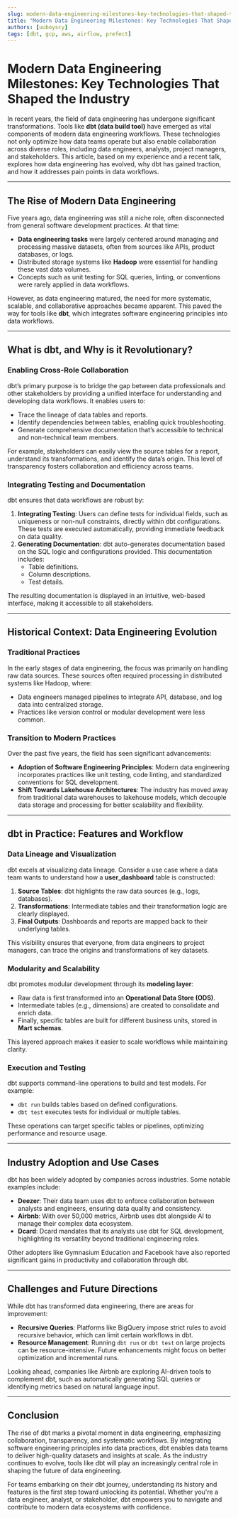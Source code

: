 ```yaml
---
slug: modern-data-engineering-milestones-key-technologies-that-shaped-the-industry
title: "Modern Data Engineering Milestones: Key Technologies That Shaped the Industry"
authors: [uuboyscy]
tags: [dbt, gcp, aws, airflow, prefect]
---
```


# Modern Data Engineering Milestones: Key Technologies That Shaped the Industry

In recent years, the field of data engineering has undergone significant transformations. Tools like **dbt (data build tool)** have emerged as vital components of modern data engineering workflows. These technologies not only optimize how data teams operate but also enable collaboration across diverse roles, including data engineers, analysts, project managers, and stakeholders. This article, based on my experience and a recent talk, explores how data engineering has evolved, why dbt has gained traction, and how it addresses pain points in data workflows.

---

## The Rise of Modern Data Engineering

Five years ago, data engineering was still a niche role, often disconnected from general software development practices. At that time:

- **Data engineering tasks** were largely centered around managing and processing massive datasets, often from sources like APIs, product databases, or logs.
- Distributed storage systems like **Hadoop** were essential for handling these vast data volumes.
- Concepts such as unit testing for SQL queries, linting, or conventions were rarely applied in data workflows.

However, as data engineering matured, the need for more systematic, scalable, and collaborative approaches became apparent. This paved the way for tools like **dbt**, which integrates software engineering principles into data workflows.

---

## What is dbt, and Why is it Revolutionary?

### Enabling Cross-Role Collaboration

dbt’s primary purpose is to bridge the gap between data professionals and other stakeholders by providing a unified interface for understanding and developing data workflows. It enables users to:

- Trace the lineage of data tables and reports.
- Identify dependencies between tables, enabling quick troubleshooting.
- Generate comprehensive documentation that’s accessible to technical and non-technical team members.

For example, stakeholders can easily view the source tables for a report, understand its transformations, and identify the data’s origin. This level of transparency fosters collaboration and efficiency across teams.

### Integrating Testing and Documentation

dbt ensures that data workflows are robust by:

1. **Integrating Testing**: Users can define tests for individual fields, such as uniqueness or non-null constraints, directly within dbt configurations. These tests are executed automatically, providing immediate feedback on data quality.
2. **Generating Documentation**: dbt auto-generates documentation based on the SQL logic and configurations provided. This documentation includes:
   - Table definitions.
   - Column descriptions.
   - Test details.

The resulting documentation is displayed in an intuitive, web-based interface, making it accessible to all stakeholders.

---

## Historical Context: Data Engineering Evolution

### Traditional Practices

In the early stages of data engineering, the focus was primarily on handling raw data sources. These sources often required processing in distributed systems like Hadoop, where:

- Data engineers managed pipelines to integrate API, database, and log data into centralized storage.
- Practices like version control or modular development were less common.

### Transition to Modern Practices

Over the past five years, the field has seen significant advancements:

- **Adoption of Software Engineering Principles**: Modern data engineering incorporates practices like unit testing, code linting, and standardized conventions for SQL development.
- **Shift Towards Lakehouse Architectures**: The industry has moved away from traditional data warehouses to lakehouse models, which decouple data storage and processing for better scalability and flexibility.

---

## dbt in Practice: Features and Workflow

### Data Lineage and Visualization

dbt excels at visualizing data lineage. Consider a use case where a data team wants to understand how a **user_dashboard** table is constructed:

1. **Source Tables**: dbt highlights the raw data sources (e.g., logs, databases).
2. **Transformations**: Intermediate tables and their transformation logic are clearly displayed.
3. **Final Outputs**: Dashboards and reports are mapped back to their underlying tables.

This visibility ensures that everyone, from data engineers to project managers, can trace the origins and transformations of key datasets.

### Modularity and Scalability

dbt promotes modular development through its **modeling layer**:

- Raw data is first transformed into an **Operational Data Store (ODS)**.
- Intermediate tables (e.g., dimensions) are created to consolidate and enrich data.
- Finally, specific tables are built for different business units, stored in **Mart schemas**.

This layered approach makes it easier to scale workflows while maintaining clarity.

### Execution and Testing

dbt supports command-line operations to build and test models. For example:

- `dbt run` builds tables based on defined configurations.
- `dbt test` executes tests for individual or multiple tables.

These operations can target specific tables or pipelines, optimizing performance and resource usage.

---

## Industry Adoption and Use Cases

dbt has been widely adopted by companies across industries. Some notable examples include:

- **Deezer**: Their data team uses dbt to enforce collaboration between analysts and engineers, ensuring data quality and consistency.
- **Airbnb**: With over 50,000 metrics, Airbnb uses dbt alongside AI to manage their complex data ecosystem.
- **Dcard**: Dcard mandates that its analysts use dbt for SQL development, highlighting its versatility beyond traditional engineering roles.

Other adopters like Gymnasium Education and Facebook have also reported significant gains in productivity and collaboration through dbt.

---

## Challenges and Future Directions

While dbt has transformed data engineering, there are areas for improvement:

- **Recursive Queries**: Platforms like BigQuery impose strict rules to avoid recursive behavior, which can limit certain workflows in dbt.
- **Resource Management**: Running `dbt run` or `dbt test` on large projects can be resource-intensive. Future enhancements might focus on better optimization and incremental runs.

Looking ahead, companies like Airbnb are exploring AI-driven tools to complement dbt, such as automatically generating SQL queries or identifying metrics based on natural language input.

---

## Conclusion

The rise of dbt marks a pivotal moment in data engineering, emphasizing collaboration, transparency, and systematic workflows. By integrating software engineering principles into data practices, dbt enables data teams to deliver high-quality datasets and insights at scale. As the industry continues to evolve, tools like dbt will play an increasingly central role in shaping the future of data engineering.

For teams embarking on their dbt journey, understanding its history and features is the first step toward unlocking its potential. Whether you're a data engineer, analyst, or stakeholder, dbt empowers you to navigate and contribute to modern data ecosystems with confidence.
